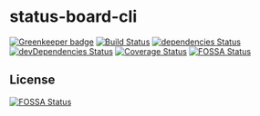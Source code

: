 # status-board-cli

[![Greenkeeper badge](https://badges.greenkeeper.io/jameswlane/status-board-cli.svg)](https://greenkeeper.io/)
[![Build Status](https://travis-ci.org/jameswlane/status-board-cli.svg?branch=master)](https://travis-ci.org/jameswlane/status-board-cli)
[![dependencies Status](https://david-dm.org/jameswlane/status-board-cli/status.svg)](https://david-dm.org/jameswlane/status-board-cli)
[![devDependencies Status](https://david-dm.org/jameswlane/status-board-cli/dev-status.svg)](https://david-dm.org/jameswlane/status-board-cli?type=dev)
[![Coverage Status](https://coveralls.io/repos/github/jameswlane/status-board-cli/badge.svg?branch=master)](https://coveralls.io/github/jameswlane/status-board-cli?branch=master)
[![FOSSA Status](https://app.fossa.io/api/projects/git%2Bgithub.com%2Fjameswlane%2Fstatus-board-cli.svg?type=shield)](https://app.fossa.io/projects/git%2Bgithub.com%2Fjameswlane%2Fstatus-board-cli?ref=badge_shield)


## License
[![FOSSA Status](https://app.fossa.io/api/projects/git%2Bgithub.com%2Fjameswlane%2Fstatus-board-cli.svg?type=large)](https://app.fossa.io/projects/git%2Bgithub.com%2Fjameswlane%2Fstatus-board-cli?ref=badge_large)